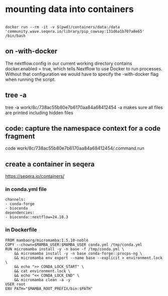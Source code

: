 # mounting data into containers
```

docker run --rm -it -v $(pwd)/containers/data:/data 'community.wave.seqera.io/library/pip_cowsay:131d6a1b707a8e65' /bin/bash

```


## on -with-docker
The nextflow.config in our current working directory contains docker.enabled = true, which tells Nextflow to use Docker to run processes. Without that configuration we would have to specify the -with-docker flag when running the script.


##  tree -a 
tree -a work/8c/738ac55b80e7b6170aa84a68412454
-a makes sure all files are printed including hidden files

## code: capture the namespace context for a code fragment
code work/8c/738ac55b80e7b6170aa84a68412454/.command.run


## create a container in seqera

https://seqera.io/containers/

### in conda.yml file
```
channels:
- conda-forge
- bioconda
dependencies:
- bioconda::nextflow=24.10.3

```


### in Dockerfile
```
FROM mambaorg/micromamba:1.5.10-noble
COPY --chown=$MAMBA_USER:$MAMBA_USER conda.yml /tmp/conda.yml
RUN micromamba install -y -n base -f /tmp/conda.yml \
    && micromamba install -y -n base conda-forge::procps-ng \
    && micromamba env export --name base --explicit > environment.lock \
    && echo ">> CONDA_LOCK_START" \
    && cat environment.lock \
    && echo "<< CONDA_LOCK_END" \
    && micromamba clean -a -y
USER root
ENV PATH="$MAMBA_ROOT_PREFIX/bin:$PATH"

```